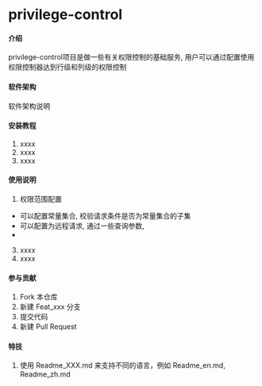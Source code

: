 # privilege-control

#### 介绍
privilege-control项目是做一些有关权限控制的基础服务, 用户可以通过配置使用权限控制器达到行级和列级的权限控制

#### 软件架构
软件架构说明


#### 安装教程

1.  xxxx
2.  xxxx
3.  xxxx

#### 使用说明

1.  权限范围配置
  - 可以配置常量集合, 校验请求条件是否为常量集合的子集
  - 可以配置为远程请求, 通过一些查询参数, 
  - 
3.  xxxx
4.  xxxx

#### 参与贡献

1.  Fork 本仓库
2.  新建 Feat_xxx 分支
3.  提交代码
4.  新建 Pull Request


#### 特技

1.  使用 Readme\_XXX.md 来支持不同的语言，例如 Readme\_en.md, Readme\_zh.md

